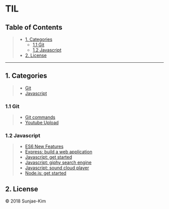 # TIL

## Table of Contents
> - [1. Categories](#1-categories)
>   - [1.1 Git](#11-git)
>   - [1.2 Javascript](#12-javascript)
> - [2. License](#2-license)

<hr>

## 1. Categories

> - [Git](https://github.com/Sunjae-Kim/TIL/tree/master/git)
> - [Javascript](https://github.com/Sunjae-Kim/TIL/tree/master/javascript)


### 1.1 Git

> - [Git commands](https://github.com/Sunjae-Kim/TIL/blob/master/git/Git-commands.md)
> - [Youtube Upload](#)


### 1.2 Javascript

> - [ES6 New Features](https://github.com/Sunjae-Kim/TIL/blob/master/javascript/ES6)
> - [Express: build a web application](https://github.com/Sunjae-Kim/TIL/blob/master/javascript/express_build-a-web-application.md)
> - [Javascript: get started](https://github.com/Sunjae-Kim/TIL/blob/master/javascript/javascript_get-started.md)
> - [Javascript: giphy search engine](https://github.com/Sunjae-Kim/TIL/tree/master/javascript/VanilaJS/giphy-search-engine)
> - [Javascript: sound cloud player](https://github.com/Sunjae-Kim/TIL/tree/master/javascript/VanilaJS/sound-cloud-player)
> - [Node.js: get started](https://github.com/Sunjae-Kim/TIL/blob/master/javascript/nodejs_get-started.md)


## 2. License

© 2018 Sunjae-Kim
